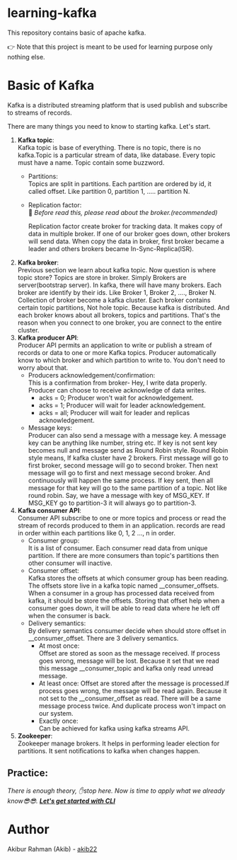 # learning-kafka

This repository contains basic of apache kafka.

👉 Note that this project is meant to be used for learning purpose only nothing else.
# Basic of Kafka
Kafka is a distributed streaming platform that is used publish and subscribe to streams of records.

There are many things you need to know to starting kafka. Let's start.

1. **Kafka topic**:  
Kafka topic is base of everything. There is no topic, there is no kafka.Topic is a particular stream of data, like database. Every topic must have a name. Topic contain some buzzword.
    - Partitions:   
    Topics are split in partitions. Each partition are ordered by id, it called offset. Like partition 0, partition 1, ..... partition N.
    - Replication factor:  
      🙏 *Before read this, please read about the broker.(recommended)* 

      Replication factor create broker for tracking data. It makes copy of data in multiple broker. If one of our broker goes down, other brokers will send data. When copy the data in broker, first broker became a leader and others brokers became In-Sync-Replica(ISR).
2. **Kafka broker**:    
 Previous section we learn about kafka topic. Now question is where topic store? Topics are store in broker. Simply Brokers are server(bootstrap server). In kafka, there will have many brokers. Each broker are identify by their ids. Like Broker 1, Broker 2, ...., Broker N. Collection of broker become a kafka cluster. Each broker contains certain topic partitions, Not hole topic. Because kafka is distributed. And each broker knows about all brokers, topics and partitions. That's the reason when you connect to one broker, you are connect to the entire cluster.
  3. **Kafka producer API**:   
 Producer API permits an application to write or publish a stream of records or data to one or more Kafka topics. Producer automatically know to which broker and which partition to write to. You don't need to worry about that.
     - Producers acknowledgement/confirmation:  
     This is a confirmation from broker- Hey, I write data properly. Producer can choose to receive acknowledge of data writes.
         - acks = 0; Producer won't wait for acknowledgement.
         - acks = 1; Producer will wait for leader acknowledgement.
         - acks = all; Producer will wait for leader and replicas acknowledgement.
     - Message keys:  
     Producer can also send a message with a message key. A message key can be anything like number, string etc. If key is not sent key becomes null and message send as Round Robin style. Round Robin style means, If kafka cluster have 2 brokers. First message will go to first broker, second message will go to second broker. Then next message will go to first and next message second broker. And continuously will happen the same process. If key sent, then all message for that key will go to the same partition of a topic. Not like round robin. Say, we have a message with key of MSG_KEY. If MSG_KEY go to partition-3 it will always go to partition-3.
  4. **Kafka consumer API**:   
  Consumer API subscribe to one or more topics and process or read the stream of records produced to them in an application. records are read in order within each partitions like 0, 1, 2 ..., n in order.
       - Consumer group:  
       It is a list of consumer. Each consumer read data from unique partition. If there are more consumers than topic's partitions then other consumer will inactive.
       - Consumer offset:    
       Kafka stores the offsets at which consumer group has been reading. The offsets store live in a kafka topic named __consumer_offsets. When a consumer in a group has processed data received from kafka, it should be store the offsets. Storing that offset help when a consumer goes down, it will be able to read data where he left off when the consumer is back.
       - Delivery semantics:  
        By delivery semantics consumer decide when should store offset in __consumer_offset. There are 3 delivery semantics.
         - At most once:  
         Offset are stored as soon as the message received. If process goes wrong, message will be lost. Because it set that we read this message __consumer_topic and kafka only read unread message.
         - At least once: 
         Offset are stored after the message is processed.If process goes wrong, the message will be read again. Because it not set to the __consumer_offset as read. There will be a same message process twice. And duplicate process won't impact on our system.
         - Exactly once:  
         Can be achieved for kafka using kafka streams API. 
5. **Zookeeper**:   
Zookeeper manage brokers. It helps in performing leader election for partitions. It sent notifications to kafka when changes happen.

## Practice:
*There is enough theory, ✋stop here. Now is time to apply what we already know😎😎. **[Let's get started with CLI](https://github.com/akib22/learning-kafka/blob/master/practice.md )***
# Author 
Akibur Rahman (Akib) - [akib22](https://github.com/akib22)